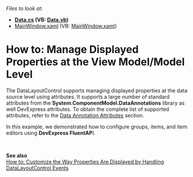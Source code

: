 <!-- default file list -->
*Files to look at*:

* **[Data.cs](./CS/Data.cs) (VB: [Data.vb](./VB/Data.vb))**
* [MainWindow.xaml](./CS/MainWindow.xaml) (VB: [MainWindow.xaml](./VB/MainWindow.xaml))
<!-- default file list end -->
# How to: Manage Displayed Properties at the View Model/Model Level


<p>The DataLayoutControl supports managing displayed properties at the data source level using attributes. It supports a large number of standard attributes from the <strong>System.ComponentModel.DataAnnotations</strong> library as well DevExpress attributes. To obtain the complete list of supported attributes, refer to the <a href="https://documentation.devexpress.com/#WPF/CustomDocument16863">Data Annotation Attributes</a> section.</p>
<p>In this example, we demonstrated how to configure groups, items, and item editors using <strong>DevExpress FluentAP</strong>I.</p>
<p> </p>
<p><strong>See also<br></strong><a href="https://www.devexpress.com/Support/Center/p/T329514">How to: Customize the Way Properties Are Displayed by Handling DataLayoutControl Events</a></p>

<br/>


